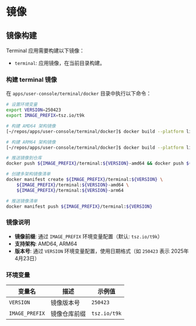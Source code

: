 # 镜像

## 镜像构建

Terminal 应用需要构建以下镜像：

- `terminal`: 应用镜像，在当前目录构建。

### 构建 terminal 镜像

在 `apps/user-console/terminal/docker` 目录中执行以下命令：

```bash
# 设置环境变量
export VERSION=250423
export IMAGE_PREFIX=tsz.io/t9k

# 构建 AMD64 架构镜像
[~/repos/apps/user-console/terminal/docker]$ docker build --platform linux/amd64 -f Dockerfile-amd64 . --tag ${IMAGE_PREFIX}/terminal:${VERSION}-amd64

# 构建 ARM64 架构镜像
[~/repos/apps/user-console/terminal/docker]$ docker build --platform linux/arm64 -f Dockerfile-arm64 . --tag ${IMAGE_PREFIX}/terminal:${VERSION}-arm64

# 推送镜像到仓库
docker push ${IMAGE_PREFIX}/terminal:${VERSION}-amd64 && docker push ${IMAGE_PREFIX}/terminal:${VERSION}-arm64

# 创建多架构镜像清单
docker manifest create ${IMAGE_PREFIX}/terminal:${VERSION} \
    ${IMAGE_PREFIX}/terminal:${VERSION}-amd64 \
    ${IMAGE_PREFIX}/terminal:${VERSION}-arm64

# 推送镜像清单
docker manifest push ${IMAGE_PREFIX}/terminal:${VERSION}
```

### 镜像说明

- **镜像前缀**: 通过 `IMAGE_PREFIX` 环境变量配置（默认: `tsz.io/t9k`）
- **支持架构**: AMD64, ARM64
- **版本号**: 通过 `VERSION` 环境变量配置，使用日期格式（如 `250423` 表示 2025年4月23日）

### 环境变量

| 变量名 | 描述 | 示例值 |
|--------|------|--------|
| `VERSION` | 镜像版本号 | `250423` |
| `IMAGE_PREFIX` | 镜像仓库前缀 | `tsz.io/t9k` |
